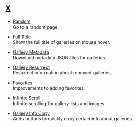 # [x](https://dnsev-h.github.io/x/)

* [Random](https://raw.githubusercontent.com/dnsev-h/x/master/builds/x-random.user.js)<br>
  Go to a random page.

* [Full Title](https://raw.githubusercontent.com/dnsev-h/x/master/builds/x-full-title.user.js)<br>
  Show the full title of galleries on mouse hover.

* [Gallery Metadata](https://raw.githubusercontent.com/dnsev-h/x/master/builds/x-gallery-metadata.user.js)<br>
  Download metadata JSON files for galleries.

* [Gallery Resurrect](https://raw.githubusercontent.com/dnsev-h/x/master/builds/x-gallery-resurrect.user.js)<br>
  Resurrect information about removed galleries.

* [Favorites](https://raw.githubusercontent.com/dnsev-h/x/master/builds/x-favorites.user.js)<br>
  Improvements to adding favorites.

* [Infinite Scroll](https://raw.githubusercontent.com/dnsev-h/x/master/builds/x-infinite-scroll.user.js)<br>
  Infinite scrolling for gallery lists and images.

* [Gallery Info Copy](https://raw.githubusercontent.com/dnsev-h/x/master/builds/x-gallery-info-copy.user.js)<br>
  Adds buttons to quickly copy certain info about galleries.
